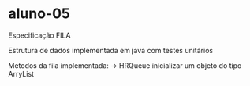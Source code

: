 # aluno-05

Especificação FILA

Estrutura de dados implementada em java com testes unitários

Metodos da fila implementada:
->  HRQueue<T> inicializar um objeto do tipo ArryList
